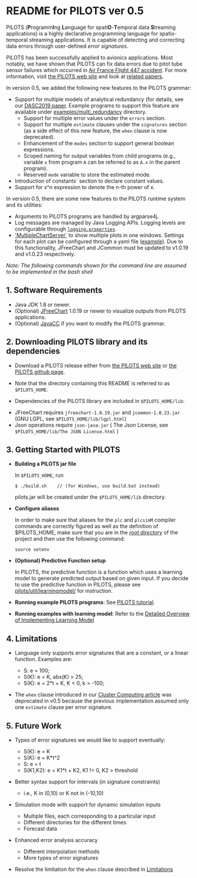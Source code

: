 # README for PILOTS ver 0.5

PILOTS (**P**rogramm**I**ng **L**anguage for spati**O**-**T**emporal data **S**treaming applications) is a highly declarative programming language for spatio-temporal streaming applications.
It is capable of detecting and correcting data errors through user-defined *error signatures*.

PILOTS has been successfully applied to avionics applications. Most notably, we have shown that PILOTS can fix data errors due to pitot tube sensor failures which occurred in [Air France Flight 447 accident](http://wcl.cs.rpi.edu/papers/bdse2013.pdf). For more information, visit [the PILOTS web site](http://wcl.cs.rpi.edu/pilots/) and look at [related papers](https://wcl.cs.rpi.edu/bib/Keyword/DATA-STREAMING.html).

In version 0.5, we added the following new features to the PILOTS grammar:
* Support for multiple models of analytical redundancy (for details, see our [DASC2019 paper](http://wcl.cs.rpi.edu/papers/DASC2019_imai.pdf). Example programs to support this feature are available under [examples/multi_redundancy](./examples/multi_rendundancy) directory.
  - Support for multiple error values under the `errors` section.
  - Support for multiple `estimate` clauses under the `signatures` section (as a side effect of this new
  feature, the `when` clause is now deprecated).
  - Enhancement of the `modes` section to support general boolean expressions.
  - Scoped naming for output variables from child programs (e.g., variable `x` from program `A`
    can be referred to as `A.x` in the parent program).
  - Reserved `mode` variable to store the estimated mode.
* Introduction of constants` section to declare constant values.
* Support for x^n expression to denote the n-th power of x.

In version 0.5, there are some new features to the PILOTS runtime system and its utilities:
* Arguments to PILOTS programs are handled by argparse4j.
* Log messages are managed by Java Logging APIs. Logging levels are configurable through
  [`logging.properties`](logging.properties).
* ['MultipleChartServer`](./pilots/util/MultipleChartServer.java) to show multiple plots in one windows. Settings for each plot can be configured through a yaml file ([example](./examples/airfrancesim/charts_conf.yaml)). Due to this functionality, JFreeChart and JCommon must be updated to v1.0.19 and v1.0.23 respectively.

*Note: The following commands shown for the command line are assumed to be implemented in the bash shell* 


## 1. Software Requirements

* Java JDK 1.8 or newer.
* (Optional) [JFreeChart](http://www.jfree.org/jfreechart/download.html) 1.0.19 or newer to visualize outputs from PILOTS applications.
* (Optional) [JavaCC](http://javacc.java.net/) if you want to modify the PILOTS grammar.
  
## 2. Downloading PILOTS library and its dependencies

* Download a PILOTS release either from [the PILOTS web site](http:/wcl.cs.rpi.edu/pilots/) or [the PILOTS github page](https://github.com/RPI-WCL/pilots).

* Note that the directory containing this README is referred to as `$PILOTS_HOME`.

* Dependencies of the PILOTS library are included in `$PILOTS_HOME/lib`:

 - JFreeChart requires `jfreechart-1.0.19.jar` and `jcommon-1.0.23.jar` (GNU LGPL, see `$PILOTS_HOME/lib/lgpl.html`)
 - Json operations require `json-java.jar` ( The Json License, see `$PILOTS_HOME/lib/The JSON License.html` )


## 3. Getting Started with PILOTS

* **Building a PILOTS jar file**

  In `$PILOTS_HOME`, run
  ~~~
  $ ./build.sh    // (for Windows, use build.bat instead)
  ~~~
  pilots.jar will be created under the `$PILOTS_HOME/lib` directory.

* **Configure aliases**

  In order to make sure that aliases for the `plc` and `plcsimM` compiler commands are correctly figured as well as the definition of $PILOTS_HOME, make sure that you are in the [*root directory*](https://github.com/RPI-WCL/pilots) of the project and then use the following command:

  ~~~
  source setenv
  ~~~

* **(Optional) Predictive Function setup**

	In PILOTS, the predictive function is a function which uses a learning model to generate predicted output based on given input. If you decide to use the predictive function in PILOTS, please see [pilots/util/learningmodel/](https://github.com/RPI-WCL/pilots/tree/learn_dev/pilots/util/learningmodel) for instruction.

* **Running example PILOTS programs**: See [PILOTS tutorial](https://wcl.cs.rpi.edu/pilots/tutorial/index.html).

* **Running examples with learning model**: Refer to the [Detailed Overview of Implementing Learning Model](https://github.com/RPI-WCL/pilots/wiki/Detailed-Overview-of-Implementing-Learning-Model)


## 4. Limitations

* Language only supports error signatures that are a constant, or a linear function. Examples are:
  - S: e = 100;
  - S(K): e = K, abs(K) > 25;
  - S(K): e = 2*t + K, K < 0, k > -100;

* The `when` clause introduced in our [Cluster Computing article](http://wcl.cs.rpi.edu/papers/pilots-cluster.pdf) was deprecated in v0.5 because the previous implementation assumed only one `estimate` clause
per error signature.


## 5. Future Work

* Types of error signatures we would like to support eventually:
    -   S(K): e = K
    -   S(K): e = K*t^2
    -   S:    e = t
    -   S(K1,K2): e = K1*t + K2, K1 != 0, K2 > threshold

* Better syntax support for intervals (in signature constraints)
    - i.e., K in (0,10) or K not in (-10,10)

* Simulation mode with support for dynamic simulation inputs
    - Multiple files, each corresponding to a particular input
    - Different directories for the different times
    - Forecast data

* Enhanced error analysis accuracy
    - Different interpolation methods
    - More types of error signatures

* Resolve the limitation for the `when` clause described in [Limitations](#4._limitations)
